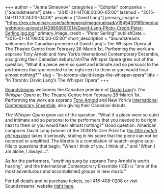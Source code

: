 +++
author = "Jenna Simeonov"
categories = "Editorial"
companies = ["Soundstreams"]
date = "2015-01-14T08:00:00-05:00"
lastmod = "2015-04-11T23:24:00-04:00"
people = ["David Lang"]
primary_image = "https://res.cloudinary.com/schmopera/image/upload/v1545409169/media/webhook-uploads/1428808997014/David-Lang-Photo-Credit-Peter-Serling.jpg.jpg"
primary_image_credit = "Peter Serling"
publishDate = "2015-01-14T08:00:00-05:00"
short_description = "Soundstreams welcomes the Canadian premiere of David Lang‘s The Whisper Opera at The Theatre Centre from February 26-March 1st. Performing the work are soprano Tony Arnold and New York’s International Contemporary Ensemble, also giving their Canadian debuts.\n\nThe Whisper Opera grew out of the question, “What if a piece were so quiet and intimate and so personal to the performers that you needed to be right next to them or you would hear almost nothing?”"
slug = "in-toronto-david-langs-the-whisper-opera"
title = "In Toronto: David Lang&#039;s The Whisper Opera"
+++

<p class="intro">
	<a href="http://www.soundstreams.ca/home" target="_blank">Soundstreams</a> welcomes the Canadian premiere of <a href="http://davidlangmusic.com/" target="_blank">David Lang</a>'s <em>The Whisper Opera</em> at <a href="http://theatrecentre.org/" target="_blank">The Theatre Centre</a> from February 26-March 1st. Performing the work are soprano <a href="http://www.screecher.com/" target="_blank">Tony Arnold</a> and New York's <a href="http://iceorg.org/" target="_blank">International Contemporary Ensemble</a>, also giving their Canadian debuts.<br>
</p>
<p>
	<em>The Whisper Opera</em> grew out of the question, "What if a piece were so quiet and intimate and so personal to the performers that you needed to be right next to them or you would hear almost nothing?" Good question. American composer David Lang (winner of the 2008 Pulitzer Prize for <em>t<a href="http://davidlangmusic.com/music/little-match-girl-passion-for-chorus" target="_blank">he little match girl passion</a></em>) takes it seriously, stating in his score that the piece can not be recorded or amplified. The libretto is a compilation of search-engine auto-fills to questions that begin, "When I think of you, I think of..." and "When I am alone, I always...".
</p>
<p>
	As for the performers, "anything sung by soprano Tony Arnold is worth hearing", and the International Contemporary Ensemble (ICE) is "one of the most adventurous and accomplished groups in new music."
</p>
<p>
	For full details and to purchase tickets, call 416-408-0208 or visit Soundstreams' website <a href="http://www.soundstreams.ca/The-Whisper-Opera" target="_blank">right here</a>.
</p>
